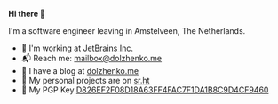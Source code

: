 **Hi there 👋**

I'm a software engineer leaving in Amstelveen, The Netherlands.

- 🏡 I'm working at [JetBrains Inc.](https://jetbrains.com)
- 📬 Reach me: [mailbox@dolzhenko.me](mailto:mailbox@dolzhenko.me)
- 📒 I have a blog at [dolzhenko.me](https://dolzhenko.me)
- 👾 My personal projects are on [sr.ht](https://sr.ht/~dsdolzhenko/)
- 🔐 My PGP Key [D826EF2F08D18A63FF4FAC7F1DA1B8C9D4CF9460](https://keys.openpgp.org/search?q=D826EF2F08D18A63FF4FAC7F1DA1B8C9D4CF9460)
